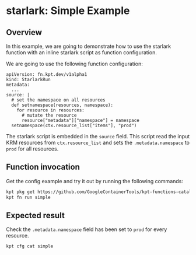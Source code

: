 # starlark: Simple Example

## Overview

In this example, we are going to demonstrate how to use the starlark function
with an inline starlark script as function configuration.

We are going to use the following function configuration:

```
apiVersion: fn.kpt.dev/v1alpha1
kind: StarlarkRun
metadata:
  ...
source: |
  # set the namespace on all resources
  def setnamespace(resources, namespace):
    for resource in resources:
      # mutate the resource
      resource["metadata"]["namespace"] = namespace
  setnamespace(ctx.resource_list["items"], "prod")
```

The starlark script is embedded in the `source` field. This script read the
input KRM resources from `ctx.resource_list` and sets the `.metadata.namespace`
to `prod` for all resources.

## Function invocation

Get the config example and try it out by running the following commands:

<!-- @getAndRunPkg @test -->
```sh
kpt pkg get https://github.com/GoogleContainerTools/kpt-functions-catalog.git/examples/starlark/simple@starlark/v0.1 .
kpt fn run simple
```

## Expected result

Check the `.metadata.namespace` field has been set to `prod` for every resource.

```sh
kpt cfg cat simple
```
